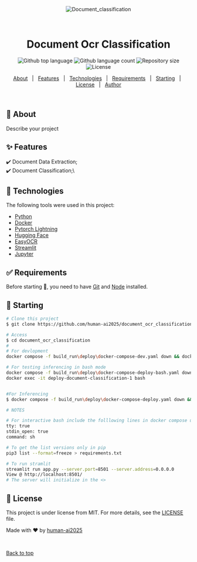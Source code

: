 <div align="center" id="top"> 
  <img src="./.github/app.gif" alt="Document_classification" />

  &#xa0;

  <!-- <a href="https://document_classification.netlify.app">Demo</a> -->
</div>

<h1 align="center">Document Ocr Classification</h1>

<p align="center">
  <img alt="Github top language" src="https://img.shields.io/github/languages/top/{{YOUR_GITHUB_USERNAME}}/document_classification?color=56BEB8">

  <img alt="Github language count" src="https://img.shields.io/github/languages/count/{{YOUR_GITHUB_USERNAME}}/document_classification?color=56BEB8">

  <img alt="Repository size" src="https://img.shields.io/github/repo-size/{{YOUR_GITHUB_USERNAME}}/document_classification?color=56BEB8">

  <img alt="License" src="https://img.shields.io/github/license/{{YOUR_GITHUB_USERNAME}}/document_classification?color=56BEB8">

  <!-- <img alt="Github issues" src="https://img.shields.io/github/issues/{{YOUR_GITHUB_USERNAME}}/document_classification?color=56BEB8" /> -->

  <!-- <img alt="Github forks" src="https://img.shields.io/github/forks/{{YOUR_GITHUB_USERNAME}}/document_classification?color=56BEB8" /> -->

  <!-- <img alt="Github stars" src="https://img.shields.io/github/stars/{{YOUR_GITHUB_USERNAME}}/document_classification?color=56BEB8" /> -->
</p>

<!-- Status -->

<!-- <h4 align="center"> 
	🚧  Document_classification 🚀 Under construction...  🚧
</h4> 

<hr> -->

<p align="center">
  <a href="#dart-about">About</a> &#xa0; | &#xa0; 
  <a href="#sparkles-features">Features</a> &#xa0; | &#xa0;
  <a href="#rocket-technologies">Technologies</a> &#xa0; | &#xa0;
  <a href="#white_check_mark-requirements">Requirements</a> &#xa0; | &#xa0;
  <a href="#checkered_flag-starting">Starting</a> &#xa0; | &#xa0;
  <a href="#memo-license">License</a> &#xa0; | &#xa0;
  <a href="https://github.com/human-ai2025" target="_blank">Author</a>
</p>

<br>

## :dart: About ##

Describe your project

## :sparkles: Features ##

:heavy_check_mark: Document Data Extraction;\
:heavy_check_mark: Document Classification;\

## :rocket: Technologies ##

The following tools were used in this project:

- [Python]()
- [Docker]()
- [Pytorch Lightning]()
- [Hugging Face]()
- [EasyOCR]()
- [Streamlit]()
- [Jupyter]()

## :white_check_mark: Requirements ##

Before starting :checkered_flag:, you need to have [Git](https://git-scm.com) and [Node](https://nodejs.org/en/) installed.

## :checkered_flag: Starting ##

```bash
# Clone this project
$ git clone https://github.com/human-ai2025/document_ocr_classification

# Access
$ cd document_ocr_classification
#
# For devlopment 
docker compose -f build_run\deploy\docker-compose-dev.yaml down && docker build -f dev.Dockerfile -t pytorch_doc_ocr_classification_deploy:latest . && docker compose -f build_run\deploy\docker-compose-dev.yaml up

# For testing inferencing in bash mode
docker compose -f build_run\deploy\docker-compose-deploy-bash.yaml down && docker build -f deploy.Dockerfile -t pytorch_doc_ocr_classification_deploy:latest . && docker compose -f build_run\deploy\docker-compose-deploy-bash.yaml up -d
docker exec -it deploy-document-classification-1 bash


#For Inferencing
$ docker compose -f build_run\deploy\docker-compose-deploy.yaml down && docker build -f deploy.Dockerfile -t pytorch_doc_ocr_classification_deploy:latest . && docker compose -f build_run\deploy\docker-compose-deploy.yaml up

# NOTES

# For interactive bash include the folllowing lines in docker compose under your service 
tty: true
stdin_open: true
command: sh

# To get the list versions only in pip 
pip3 list --format=freeze > requirements.txt

# To run stramlit 
streamlit run app.py --server.port=8501 --server.address=0.0.0.0
View @ http://localhost:8501/
# The server will initialize in the <>
```

## :memo: License ##

This project is under license from MIT. For more details, see the [LICENSE](LICENSE.md) file.


Made with :heart: by <a href="https://github.com/human-ai2025" target="_blank">human-ai2025</a>

&#xa0;

<a href="#top">Back to top</a>
